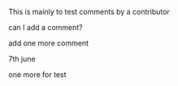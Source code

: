 This is mainly to test comments by a contributor

can I add a comment?


add one more comment


7th june

one more for test
